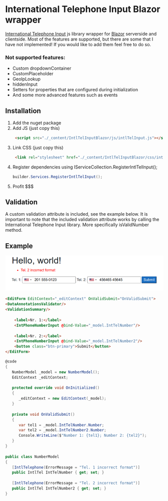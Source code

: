 # International Telephone Input Blazor wrapper
[International Telephone Input](https://github.com/jackocnr/intl-tel-input) js library wrapper for [Blazor](https://dotnet.microsoft.com/apps/aspnet/web-apps/blazor) serverside and clientside. Most of the features are supported, but there are some that I have not implemented! If you would like to add them feel free to do so.


### Not supported features:
* Custom dropdownContainer
* CustomPlaceholder
* GeoIpLookup
* hiddenInput
* Setters for properties that are configured during initialization
* And some more advanced features such as events


## Installation
1. Add the nuget package
1. Add JS (just copy this)
   ```html
    <script src="./_content/IntlTelInputBlazor/js/intlTelInput.js"></script>
   ```
1. Link CSS (just copy this)
   ```html
    <link rel="stylesheet" href="./_content/IntlTelInputBlazor/css/intlTelInput.css">
    ```
1. Register dependencies using IServiceCollection.RegisterIntlTelInput();
   ```c#
   builder.Services.RegisterIntlTelInput();
   ```
1. Profit $$$

## Validation
A custom validation attribute is included, see the example below. It is important to note that the included validation attribute works by calling the International Telephone Input library. More specifically isValidNumber method.

## Example
![img.png](img.png)

```html
<EditForm EditContext="_editContext" OnValidSubmit="OnValidSubmit">
<DataAnnotationsValidator/>
<ValidationSummary/>

    <label>Nr. 1:</label>
    <IntPhoneNumberInput @bind-Value="_model.IntTelNumber"/>
    
    <label>Nr. 2:</label>
    <IntPhoneNumberInput @bind-Value="_model.IntTelNumber2"/>
    <button class="btn-primary">Submit</button>
</EditForm>
```
```c#
@code
{
   NumberModel _model = new NumberModel();
   EditContext _editContext;
   
   protected override void OnInitialized()
   {
      _editContext = new EditContext(_model);
   }
   
   private void OnValidSubmit()
   {
      var tel1 = _model.IntTelNumber.Number;
      var tel2 = _model.IntTelNumber2.Number;
      Console.WriteLine($"Number 1: {tel1}; Number 2: {tel2}");
   }
}

public class NumberModel
{
   [IntlTelephone(ErrorMessage = "Tel. 1 incorrect format")]
   public IntlTel IntTelNumber { get; set; }
   
   [IntlTelephone(ErrorMessage = "Tel. 2 incorrect format")]
   public IntlTel IntTelNumber2 { get; set; }
}
```